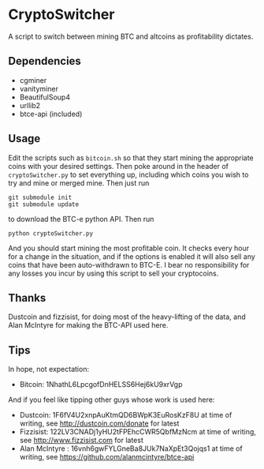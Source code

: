 CryptoSwitcher
==============

A script to switch between mining BTC and altcoins as profitability dictates.

Dependencies
---
* cgminer
* vanityminer
* BeautifulSoup4
* urllib2
* btce-api (included)

Usage
---
Edit the scripts such as `bitcoin.sh` so that they start mining
the appropriate coins with your desired settings. Then poke around
in the header of `cryptoSwitcher.py` to set everything up, including
which coins you wish to try and mine or merged mine. Then just run
    
    git submodule init
    git submodule update

to download the BTC-e python API. Then run 
 
    python cryptoSwitcher.py

And you should start mining the most profitable coin. It 
checks every hour for a change in the situation, and if the options is 
enabled it will also sell any coins that have been auto-withdrawn to BTC-E.
I bear no responsibility for any losses you incur by using this script to sell
your cryptocoins.

Thanks
---
Dustcoin and fizzisist, for doing most of the heavy-lifting of the data,
and Alan McIntyre for making the BTC-API used here.

Tips
---
In hope, not expectation:

* Bitcoin: 1NhathL6LpcgofDnHELSS6Hej6kU9xrVgp

And if you feel like tipping other guys whose work is used here:

* Dustcoin: 1F6fV4U2xnpAuKtmQD6BWpK3EuRosKzF8U at time of writing, see http://dustcoin.com/donate for latest
* Fizzisist: 122LV3CNADj1yHU2tFPEhcCWR5QbfMzNcm at time of writing, see http://www.fizzisist.com for latest
* Alan McIntyre : 16vnh6gwFYLGneBa8JUk7NaXpEt3Qojqs1 at time of writing, see https://github.com/alanmcintyre/btce-api
